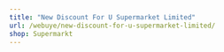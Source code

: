```yaml
---
title: "New Discount For U Supermarket Limited"
url: /webuye/new-discount-for-u-supermarket-limited/
shop: Supermarkt
---
```

